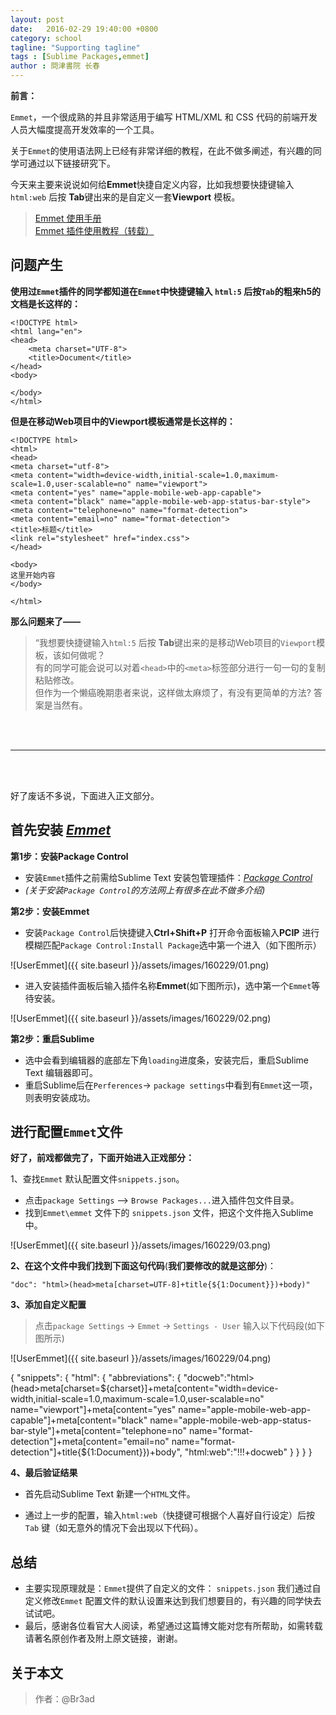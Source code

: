 ```yaml
---
layout: post
date:   2016-02-29 19:40:00 +0800
category: school
tagline: "Supporting tagline"
tags : [Sublime Packages,emmet]
author : 問津書院 长春
---
```






**前言：**

`Emmet`，一个很成熟的并且非常适用于编写 HTML/XML 和 CSS 代码的前端开发人员大幅度提高开发效率的一个工具。

关于`Emmet`的使用语法网上已经有非常详细的教程，在此不做多阐述，有兴趣的同学可通过以下链接研究下。

今天来主要来说说如何给**Emmet**快捷自定义内容，比如我想要快捷键输入`html:web` 后按 **Tab**键出来的是自定义一套**Viewport** 模板。

> [Emmet 使用手册](http://www.w3cplus.com/tools/emmet-cheat-sheet.html)  
> [Emmet 插件使用教程（转载）](http://www.yunxiu.org/blog/article/5490.htm)




## 问题产生

**使用过`Emmet`插件的同学都知道在`Emmet`中快捷键输入 `html:5` 后按`Tab`的粗来h5的文档是长这样的：**

	<!DOCTYPE html>
	<html lang="en">
	<head>
	    <meta charset="UTF-8">
	    <title>Document</title>
	</head>
	<body>

	</body>
	</html>

**但是在移动Web项目中的Viewport模板通常是长这样的：**

	<!DOCTYPE html>
	<html>
	<head>
	<meta charset="utf-8">
	<meta content="width=device-width,initial-scale=1.0,maximum-scale=1.0,user-scalable=no" name="viewport">
	<meta content="yes" name="apple-mobile-web-app-capable">
	<meta content="black" name="apple-mobile-web-app-status-bar-style">
	<meta content="telephone=no" name="format-detection">
	<meta content="email=no" name="format-detection">
	<title>标题</title>
	<link rel="stylesheet" href="index.css">
	</head>

	<body>
	这里开始内容
	</body>

	</html>


**那么问题来了——**

> “我想要快捷键输入`html:5` 后按 **Tab**键出来的是移动Web项目的`Viewport`模板，该如何做呢？  
> 有的同学可能会说可以对着`<head>`中的`<meta>`标签部分进行一句一句的复制粘贴修改。  
> 但作为一个懒癌晚期患者来说，这样做太麻烦了，有没有更简单的方法? 答案是当然有。

<br />
<br />

---

<br />
<br />

好了废话不多说，下面进入正文部分。

## 首先安装 [*Emmet*](http://docs.emmet.io/)


**第1步：安装Package Control**

- 安装`Emmet`插件之前需给Sublime Text 安装包管理插件：[*Package Control*](https://sublime.wbond.net/Package%20Control.sublime-package)
- *(关于安装`Package Control`的方法网上有很多在此不做多介绍)*

**第2步：安装Emmet**

- 安装`Package Control`后快捷键入**Ctrl+Shift+P**  打开命令面板输入**PCIP** 进行模糊匹配`Package Control:Install Package`选中第一个进入（如下图所示）

![UserEmmet]({{ site.baseurl }}/assets/images/160229/01.png)

- 进入安装插件面板后输入插件名称**Emmet**(如下图所示)，选中第一个`Emmet`等待安装。

![UserEmmet]({{ site.baseurl }}/assets/images/160229/02.png)


**第2步：重启Sublime**

- 选中会看到编辑器的底部左下角`loading`进度条，安装完后，重启Sublime Text 编辑器即可。
- 重启Sublime后在`Perferences`-> `package settings`中看到有`Emmet`这一项，则表明安装成功。


## 进行配置`Emmet`文件

**好了，前戏都做完了，下面开始进入正戏部分：**

1、查找`Emmet` 默认配置文件`snippets.json`。

- 点击`package Settings` --> `Browse Packages...`进入插件包文件目录。
- 找到`Emmet\emmet` 文件下的 `snippets.json` 文件，把这个文件拖入Sublime中。


![UserEmmet]({{ site.baseurl }}/assets/images/160229/03.png)


**2、在这个文件中我们找到下面这句代码**(**我们要修改的就是这部分**)：

	"doc": "html>(head>meta[charset=UTF-8]+title{${1:Document}})+body)"


**3、添加自定义配置**

> 点击`package Settings` -> `Emmet` -> `Settings - User` 输入以下代码段(如下图所示)

![UserEmmet]({{ site.baseurl }}/assets/images/160229/04.png)

{
	"snippets": {
		"html": {
			"abbreviations": {
				"docweb":"html>(head>meta[charset=${charset}]+meta[content=\"width=device-width,initial-scale=1.0,maximum-scale=1.0,user-scalable=no\" name=\"viewport\"]+meta[content=\"yes\" name=\"apple-mobile-web-app-capable\"]+meta[content=\"black\" name=\"apple-mobile-web-app-status-bar-style\"]+meta[content=\"telephone=no\" name=\"format-detection\"]+meta[content=\"email=no\" name=\"format-detection\"]+title{${1:Document}})+body",
				"html:web":"!!!+docweb"
			}
		}
	}
}


**4、最后验证结果**

- 首先启动Sublime Text 新建一个`HTML`文件。
- 通过上一步的配置，输入`html:web`（快捷键可根据个人喜好自行设定）后按`Tab` 键（如无意外的情况下会出现以下代码）。

	<!DOCTYPE html>
	<html>
	<head>
	    <meta charset="UTF-8">
	    <meta content="width=device-width,initial-scale=1.0,maximum-scale=1.0,user-scalable=no" name="viewport">
	    <meta content="yes" name="apple-mobile-web-app-capable">
	    <meta content="black" name="apple-mobile-web-app-status-bar-style">
	    <meta content="telephone=no" name="format-detection">
	    <meta content="email=no" name="format-detection">
	    <title>Document</title>
	</head>
	<body>

	</body>
	</html>




## 总结

- 主要实现原理就是：`Emmet`提供了自定义的文件： `snippets.json` 我们通过自定义修改`Emmet` 配置文件的默认设置来达到我们想要目的，有兴趣的同学快去试试吧。
- 最后，感谢各位看官大人阅读，希望通过这篇博文能对您有所帮助，如需转载请著名原创作者及附上原文链接，谢谢。


## 关于本文

> 作者：@Br3ad

